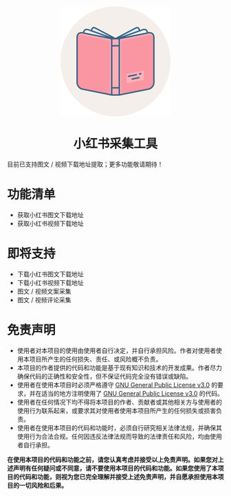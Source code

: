 <div align="center">
<img src="static/XHS_Downloader.png" alt="TikTokDownloader" height="256" width="256"><br>
<h1>小红书采集工具</h1>
</div>
<p>目前已支持图文 / 视频下载地址提取；更多功能敬请期待！</p>
<h1>功能清单</h1>
<ul>
<li>获取小红书图文下载地址</li>
<li>获取小红书视频下载地址</li>
</ul>
<h1>即将支持</h1>
<ul>
<li>下载小红书图文下载地址</li>
<li>下载小红书视频下载地址</li>
<li>图文 / 视频文案采集</li>
<li>图文 / 视频评论采集</li>
</ul>
<h1>免责声明</h1>
<ul>
    <li>
        使用者对本项目的使用由使用者自行决定，并自行承担风险。作者对使用者使用本项目所产生的任何损失、责任、或风险概不负责。
    </li>
    <li>
        本项目的作者提供的代码和功能是基于现有知识和技术的开发成果。作者尽力确保代码的正确性和安全性，但不保证代码完全没有错误或缺陷。
    </li>
    <li>使用者在使用本项目时必须严格遵守 <a href="https://github.com/JoeanAmier/XHS_Downloader/blob/master/LICENSE">GNU
        General Public License v3.0</a> 的要求，并在适当的地方注明使用了 <a
            href="https://github.com/JoeanAmier/XHS_Downloader/blob/master/LICENSE">GNU General Public License
        v3.0</a> 的代码。
    </li>
    <li>
        使用者在任何情况下均不得将本项目的作者、贡献者或其他相关方与使用者的使用行为联系起来，或要求其对使用者使用本项目所产生的任何损失或损害负责。
    </li>
    <li>
        使用者在使用本项目的代码和功能时，必须自行研究相关法律法规，并确保其使用行为合法合规。任何因违反法律法规而导致的法律责任和风险，均由使用者自行承担。
    </li>
</ul>
<b>在使用本项目的代码和功能之前，请您认真考虑并接受以上免责声明。如果您对上述声明有任何疑问或不同意，请不要使用本项目的代码和功能。如果您使用了本项目的代码和功能，则视为您已完全理解并接受上述免责声明，并自愿承担使用本项目的一切风险和后果。</b>
